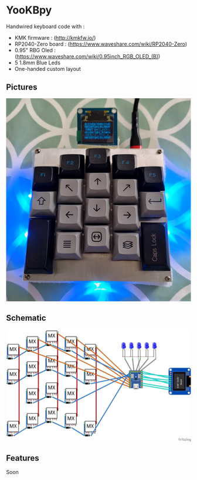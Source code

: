 # YooKBpy

Handwired keyboard code with :
- KMK firmware : (http://kmkfw.io/)
- RP2040-Zero board : (https://www.waveshare.com/wiki/RP2040-Zero)
- 0.95" RBG Oled : (https://www.waveshare.com/wiki/0.95inch_RGB_OLED_(B))
- 5 1.8mm Blue Leds
- One-handed custom layout

## Pictures
![Pic1](https://github.com/Yoobe/YooKBpy/blob/main/resources/P_20230611_162429.jpg?raw=true)

## Schematic 
![Wire1](https://github.com/Yoobe/YooKBpy/blob/main/resources/YooKBpy%20-%20wires_bb.png?raw=true)

## Features

Soon
